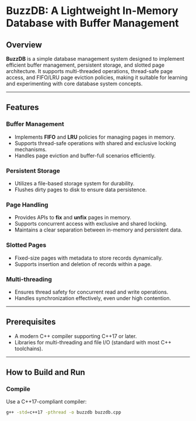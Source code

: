 # BuzzDB: A Lightweight In-Memory Database with Buffer Management

## Overview

**BuzzDB** is a simple database management system designed to implement efficient buffer management, persistent storage, and slotted page architecture. It supports multi-threaded operations, thread-safe page access, and FIFO/LRU page eviction policies, making it suitable for learning and experimenting with core database system concepts.

---

## Features

### Buffer Management
- Implements **FIFO** and **LRU** policies for managing pages in memory.
- Supports thread-safe operations with shared and exclusive locking mechanisms.
- Handles page eviction and buffer-full scenarios efficiently.

### Persistent Storage
- Utilizes a file-based storage system for durability.
- Flushes dirty pages to disk to ensure data persistence.

### Page Handling
- Provides APIs to **fix** and **unfix** pages in memory.
- Supports concurrent access with exclusive and shared locking.
- Maintains a clear separation between in-memory and persistent data.

### Slotted Pages
- Fixed-size pages with metadata to store records dynamically.
- Supports insertion and deletion of records within a page.

### Multi-threading
- Ensures thread safety for concurrent read and write operations.
- Handles synchronization effectively, even under high contention.

---

## Prerequisites

- A modern C++ compiler supporting C++17 or later.
- Libraries for multi-threading and file I/O (standard with most C++ toolchains).

---

## How to Build and Run

### Compile
Use a C++17-compliant compiler:
```bash
g++ -std=c++17 -pthread -o buzzdb buzzdb.cpp
